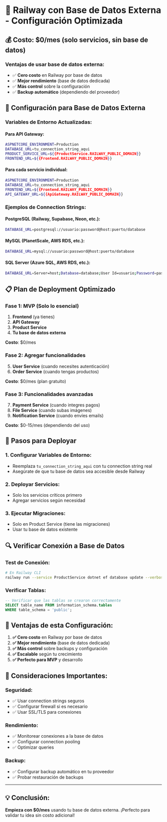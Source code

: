 # 🚀 Railway con Base de Datos Externa - Configuración Optimizada

## 💰 **Costo: $0/mes** (solo servicios, sin base de datos)

### **Ventajas de usar base de datos externa:**
- ✅ **Cero costo** en Railway por base de datos
- ✅ **Mejor rendimiento** (base de datos dedicada)
- ✅ **Más control** sobre la configuración
- ✅ **Backup automático** (dependiendo del proveedor)

## 🔧 **Configuración para Base de Datos Externa**

### **Variables de Entorno Actualizadas:**

#### **Para API Gateway:**
```bash
ASPNETCORE_ENVIRONMENT=Production
DATABASE_URL=tu_connection_string_aqui
PRODUCT_SERVICE_URL=${{ProductService.RAILWAY_PUBLIC_DOMAIN}}
FRONTEND_URL=${{Frontend.RAILWAY_PUBLIC_DOMAIN}}
```

#### **Para cada servicio individual:**
```bash
ASPNETCORE_ENVIRONMENT=Production
DATABASE_URL=tu_connection_string_aqui
FRONTEND_URL=${{Frontend.RAILWAY_PUBLIC_DOMAIN}}
API_GATEWAY_URL=${{ApiGateway.RAILWAY_PUBLIC_DOMAIN}}
```

### **Ejemplos de Connection Strings:**

#### **PostgreSQL (Railway, Supabase, Neon, etc.):**
```bash
DATABASE_URL=postgresql://usuario:password@host:puerto/database
```

#### **MySQL (PlanetScale, AWS RDS, etc.):**
```bash
DATABASE_URL=mysql://usuario:password@host:puerto/database
```

#### **SQL Server (Azure SQL, AWS RDS, etc.):**
```bash
DATABASE_URL=Server=host;Database=database;User Id=usuario;Password=password;
```

## 📋 **Plan de Deployment Optimizado**

### **Fase 1: MVP (Solo lo esencial)**
1. **Frontend** (ya tienes)
2. **API Gateway**
3. **Product Service**
4. **Tu base de datos externa**

**Costo**: $0/mes

### **Fase 2: Agregar funcionalidades**
5. **User Service** (cuando necesites autenticación)
6. **Order Service** (cuando tengas productos)

**Costo**: $0/mes (plan gratuito)

### **Fase 3: Funcionalidades avanzadas**
7. **Payment Service** (cuando integres pagos)
8. **File Service** (cuando subas imágenes)
9. **Notification Service** (cuando envíes emails)

**Costo**: $0-15/mes (dependiendo del uso)

## 🚀 **Pasos para Deployar**

### **1. Configurar Variables de Entorno:**
- Reemplaza `tu_connection_string_aqui` con tu connection string real
- Asegúrate de que tu base de datos sea accesible desde Railway

### **2. Deployar Servicios:**
- Solo los servicios críticos primero
- Agregar servicios según necesidad

### **3. Ejecutar Migraciones:**
- Solo en Product Service (tiene las migraciones)
- Usar tu base de datos existente

## 🔍 **Verificar Conexión a Base de Datos**

### **Test de Conexión:**
```bash
# En Railway CLI
railway run --service ProductService dotnet ef database update --verbose
```

### **Verificar Tablas:**
```sql
-- Verificar que las tablas se crearon correctamente
SELECT table_name FROM information_schema.tables 
WHERE table_schema = 'public';
```

## 🎯 **Ventajas de esta Configuración:**

1. **✅ Cero costo** en Railway por base de datos
2. **✅ Mejor rendimiento** (base de datos dedicada)
3. **✅ Más control** sobre backups y configuración
4. **✅ Escalable** según tu crecimiento
5. **✅ Perfecto para MVP** y desarrollo

## 🚨 **Consideraciones Importantes:**

### **Seguridad:**
- ✅ Usar connection strings seguros
- ✅ Configurar firewall si es necesario
- ✅ Usar SSL/TLS para conexiones

### **Rendimiento:**
- ✅ Monitorear conexiones a la base de datos
- ✅ Configurar connection pooling
- ✅ Optimizar queries

### **Backup:**
- ✅ Configurar backup automático en tu proveedor
- ✅ Probar restauración de backups

---

## 💡 **Conclusión:**

**Empieza con $0/mes** usando tu base de datos externa. ¡Perfecto para validar tu idea sin costo adicional!
